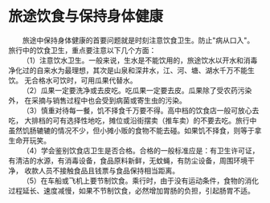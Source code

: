 # 旅途饮食与保持身体健康  

&emsp;&emsp;旅途中保持身体健康的首要问题就是时刻注意饮食卫生。防止"病从口入"。 旅行中的饮食卫生，重点要注意以下几个方面：  
&emsp;&emsp;（1）注意饮水卫生。一般来说，生水是不能饮用的，旅途饮水以开水和消毒净化过的自来水为最理想，其次是山泉和深井水，江、河、塘、湖水千万不能生饮。 无合格水可饮时，可用瓜果代替水。  
&emsp;&emsp;（2）瓜果一定要洗净或去皮吃。吃瓜果一定要去皮。瓜果除了受农药污染外， 在采摘与销售过程中也会受到病菌或寄生虫的污染。  
&emsp;&emsp;（3）慎重对待每一餐，饥不择食千万要不得。高中档的饮食店一般可放心去吃， 大排档的可有选择性地吃，摊位或沿街摆卖（推车卖）的不要去吃。旅行中虽然饥肠辘辘的情况不少，但小摊小贩的食物不能去碰。如果饥不择食，则等于拿生命开玩笑。  
&emsp;&emsp;（4）学会鉴别饮食店卫生是否合格。合格的一般标准应是：有卫生许可证， 有清洁的水源，有消毒设备，食品原料新鲜，无蚊蝇，有防尘设备，周围环境干净， 收款人员不接触食品且钱票与食品保持相当距离。  
&emsp;&emsp;（5）在车船或飞机上要节制饮食。乘行时，由于没有运动条件，食物的消化过程延长、速度减慢，如果不节制饮食，必然增加胃肠的负担，引起肠胃不适。  